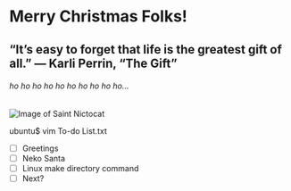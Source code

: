 # Merry Christmas Folks!

## “It’s easy to forget that life is the greatest gift of all.” — Karli Perrin, “The Gift”

###### ho ho ho ho ho ho ho ho ho ho...

![Image of Saint Nictocat](https://octodex.github.com/images/saint_nictocat.jpg)

ubuntu$ vim To-do List.txt
- [ ] Greetings
- [ ] Neko Santa
- [ ] Linux make directory command
- [ ] Next?
